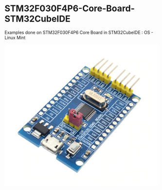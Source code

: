 # STM32F030F4P6-Core-Board-STM32CubeIDE
Examples done on STM32F030F4P6 Core Board in STM32CubeIDE : OS - Linux Mint

![](STM32F030F4P6TR_img.png)
